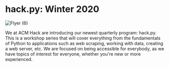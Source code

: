 # hack.py: Winter 2020

![Flyer (6)](https://user-images.githubusercontent.com/37765758/104081362-f2a09100-51e2-11eb-9250-a4741e2625ee.png)

We at ACM Hack are introducing our newest quarterly program: hack.py. This is a workshop series that will cover everything from the fundamentals of Python to applications such as web scraping, working with data, creating a web server, etc. We are focused on being accessible for everybody, as we have topics of interest for everyone, whether you're new or more experienced.
